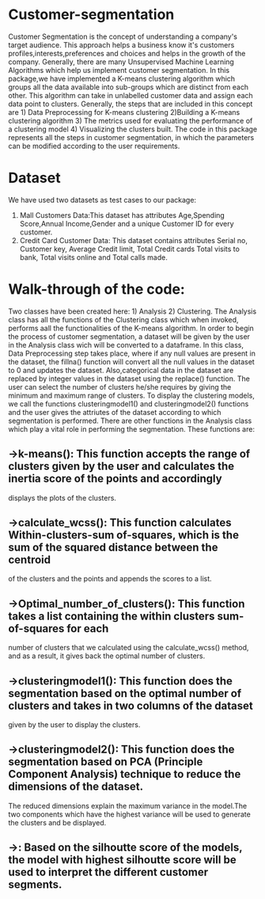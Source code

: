 # Customer-segmentation

Customer Segmentation is the concept of understanding a company's target audience. This approach
helps a business know it's customers profiles,interests,preferences and choices and helps in the growth 
of the company. Generally, there are many Unsupervised Machine Learning Algorithms which help us implement
customer segmentation. 
In this package,we have implemented a K-means clustering algorithm which groups all 
the data available into sub-groups which are distinct from each other. This algorithm can take in unlabelled
customer data and assign each data point to clusters. Generally, the steps that are included in this concept are 1) Data 
Preprocessing for K-means clustering 2)Building a K-means clustering algorithm 3) The metrics
used for evaluating the performance of a clustering model 4) Visualizing the clusters built. The code in this package
represents all the steps in customer segmentation, in which the parameters can be modified according to the 
user requirements.

# Dataset

We have used two datasets as test cases to our package:
1) Mall Customers Data:This dataset has attributes Age,Spending Score,Annual Income,Gender and a unique Customer ID for every customer.
2) Credit Card Customer Data: This dataset contains attributes Serial no, Customer key, Average Credit limit, Total Credit cards 
   Total visits to bank, Total visits online and Total calls made.


# Walk-through of the code:

Two classes have been created here: 1) Analysis 2) Clustering. The Analysis class has all the functions of the Clustering class which
when invoked, performs aall the functionalities of the K-means algorithm. In order to begin the process of customer segmentation, a 
dataset will be given by the user in the Analysis class wich will be converted to a dataframe. In this class, Data Preprocessing step
takes place, where if any null values are present in the dataset, the fillna() function will convert all the null values in the dataset 
to 0 and updates the dataset. Also,categorical data in the dataset are replaced by integer values in the dataset using the replace()
function. The user can select the  number of clusters he/she requires by giving the minimum and maximum range of clusters. To display
the clustering models, we call the functions clusteringmodel1() and clusteringmodel2() functions and the user gives the attriutes of the 
dataset according to which segmentation is performed. There are other functions in the Analysis class which play a vital role in performing
the segmentation. These functions are:
## ->k-means(): This function accepts the range of clusters given by the user and calculates the inertia score of the points and accordingly
displays the plots of the clusters.
## ->calculate_wcss(): This function calculates Within-clusters-sum of-squares, which is the sum of the squared distance between the centroid
of the clusters and the points and appends the scores to a list.
## ->Optimal_number_of_clusters(): This function takes a list containing the within clusters sum-of-squares for each 
number of clusters that we calculated using the calculate_wcss() method, and as a result, it gives back the optimal number of clusters. 
## ->clusteringmodel1(): This function does the segmentation based on the optimal number of clusters and takes in two columns of the dataset
 given by the user to display the clusters.
## ->clusteringmodel2():  This function does the segmentation based on PCA (Principle Component Analysis) technique to reduce the dimensions of the dataset.
The reduced dimensions explain the maximum variance in the model.The two components which have the highest variance will be used to generate the clusters 
and be displayed. 
## ->: Based on the silhoutte score of the models, the model with highest silhoutte score will be used to interpret the different customer segments.